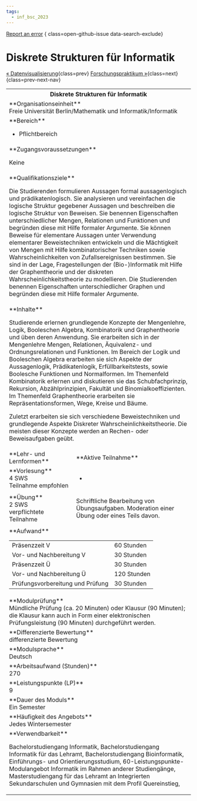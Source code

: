 ```yaml
---
tags:
  - inf_bsc_2023
---
```

[Report an error](https://github.com/SGSSGene/FUB-SUP/issues/new?title=Error%20in%20%22Diskrete%20Strukturen%20f%C3%BCr%20Informatik%22&body=There%20seems%20to%20be%20an%20error%20in%20module%20%22Diskrete%20Strukturen%20f%C3%BCr%20Informatik%22%2E%0A%0A%3CDescribe%20here%20a%20slightly%20more%20detailed%20description%20of%20what%20is%20wrong%3E&labels=bug)
{ class=open-github-issue data-search-exclude}

# Diskrete Strukturen für Informatik

[« Datenvisualisierung](Datenvisualisierung.md){class=prev}
[Forschungspraktikum »](Forschungspraktikum.md){class=next}
{class=prev-next-nav}

<table markdown id="moduledesc">
<tr markdown class="moduledesc_head"><th colspan="2">Diskrete Strukturen für Informatik </th></tr>
<tr markdown><td colspan="2">**Organisationseinheit**   <br>Freie Universität Berlin/Mathematik und Informatik/Informatik</td></tr>

<tr markdown><td colspan="2">**Bereich**<br>


- Pflichtbereich

</td></tr>

<tr markdown><td colspan="2">**Zugangsvoraussetzungen** <br>

Keine


</td></tr>
<tr markdown><td colspan="2">**Qualifikationsziele**    <br>

Die Studierenden formulieren Aussagen formal aussagenlogisch und
prädikatenlogisch. Sie analysieren und vereinfachen die logische Struktur
gegebener Aussagen und beschreiben die logische Struktur von Beweisen. Sie
benennen Eigenschaften unterschiedlicher Mengen, Relationen und Funktionen
und begründen diese mit Hilfe formaler Argumente. Sie können Beweise für
elementare Aussagen unter Verwendung elementarer Beweistechniken entwickeln
und die Mächtigkeit von Mengen mit Hilfe kombinatorischer Techniken sowie
Wahrscheinlichkeiten von Zufallsereignissen bestimmen. Sie sind in der Lage,
Fragestellungen der (Bio-)Informatik mit Hilfe der Graphentheorie und der
diskreten Wahrscheinlichkeitstheorie zu modellieren. Die Studierenden
benennen Eigenschaften unterschiedlicher Graphen und begründen diese mit
Hilfe formaler Argumente.


</td></tr>
<tr markdown><td colspan="2">**Inhalte**                <br>

Studierende erlernen grundlegende Konzepte der Mengenlehre, Logik,
Booleschen Algebra, Kombinatorik und Graphentheorie und üben deren
Anwendung. Sie erarbeiten sich in der Mengenlehre Mengen, Relationen,
Äquivalenz- und Ordnungsrelationen und Funktionen. Im Bereich der Logik und
Booleschen Algebra erarbeiten sie sich Aspekte der Aussagenlogik,
Prädikatenlogik, Erfüllbarkeitstests, sowie Boolesche Funktionen und
Normalformen. Im Themenfeld Kombinatorik erlernen und diskutieren sie das
Schubfachprinzip, Rekursion, Abzählprinzipien, Fakultät und
Binomialkoeffizienten. Im Themenfeld Graphentheorie erarbeiten sie
Repräsentationsformen, Wege, Kreise und Bäume.

Zuletzt erarbeiten sie sich
verschiedene Beweistechniken und grundlegende Aspekte Diskreter
Wahrscheinlichkeitstheorie. Die meisten dieser Konzepte werden an Rechen-
oder Beweisaufgaben geübt.


</td></tr>

<tr markdown><td>**Lehr- und Lernformen**</td><td>**Aktive Teilnahme**</td></tr>
<tr markdown><td> **Vorlesung** <br>4 SWS <br> Teilnahme empfohlen</td><td>

-
</td></tr>
<tr markdown><td> **Übung** <br>2 SWS <br> verpflichtete Teilnahme</td><td>

Schriftliche Bearbeitung von Übungsaufgaben. Moderation einer Übung oder eines Teils davon.
</td></tr>
<tr markdown><td colspan="2">**Aufwand**                <br>
<table class="aufwand_table">
<tr><td>Präsenzzeit V</td><td>60 Stunden</td></tr>
<tr><td>Vor- und Nachbereitung V</td><td>30 Stunden</td></tr>
<tr><td>Präsenzzeit Ü</td><td>30 Stunden</td></tr>
<tr><td>Vor- und Nachbereitung Ü</td><td>120 Stunden</td></tr>
<tr><td>Prüfungsvorbereitung und Prüfung</td><td>30 Stunden</td></tr>
</table>

</td></tr>
<tr markdown><td colspan="2">**Modulprüfung**             <br>Mündliche Prüfung (ca. 20 Minuten) oder Klausur (90 Minuten); die Klausur
kann auch in Form einer elektronischen Prüfungsleistung (90 Minuten)
durchgeführt werden.


</td></tr>
<tr markdown><td colspan="2">**Differenzierte Bewertung** <br>differenzierte Bewertung

</td></tr>
<tr markdown><td colspan="2">**Modulsprache**             <br>Deutsch</td></tr>
<tr markdown><td colspan="2">**Arbeitsaufwand (Stunden)** <br>270</td></tr>
<tr markdown><td colspan="2">**Leistungspunkte (LP)**     <br>9</td></tr>
<tr markdown><td colspan="2">**Dauer des Moduls**         <br>Ein Semester</td></tr>
<tr markdown><td colspan="2">**Häufigkeit des Angebots**  <br>Jedes Wintersemester</td></tr>
<tr markdown><td colspan="2">**Verwendbarkeit**           <br>

Bachelorstudiengang Informatik, Bachelorstudiengang Informatik für das
Lehramt, Bachelorstudiengang Bioinformatik, Einführungs- und
Orientierungsstudium, 60-Leistungspunkte-Modulangebot Informatik im Rahmen
anderer Studiengänge, Masterstudiengang für das Lehramt an Integrierten
Sekundarschulen und Gymnasien mit dem Profil Quereinstieg,


</td></tr>

</table>
